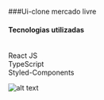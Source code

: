 ###Ui-clone mercado livre
<br />

#### Tecnologias utilizadas 
<br />
React JS <br />
TypeScript <br />
Styled-Components <br />

![alt text](https://github.com/wellingtongabriel/ui-clone-mercado-livre/blob/master/layout.png)
